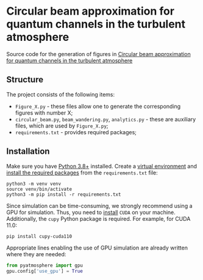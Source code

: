 # Circular beam approximation for quantum channels in the turbulent atmosphere

Source code for the generation of figures in [Circular beam approximation for quantum channels in the turbulent atmosphere](https://arxiv.org/abs/2507.12947)

## Structure

The project consists of the following items:
- `Figure_X.py` - these files allow one to generate the corresponding figures with number X;
- `circular_beam.py`, `beam_wandering.py`, `analytics.py` - these are auxiliary files, which are used by `Figure_X.py`;
- `requirements.txt` - provides required packages;


## Installation
Make sure you have [Python 3.8+](https://realpython.com/installing-python/#how-to-install-python-on-linux) installed.
Create a [virtual environment](https://packaging.python.org/en/latest/tutorials/installing-packages/#creating-and-using-virtual-environments) and [install the required packages](https://packaging.python.org/en/latest/tutorials/installing-packages/#use-pip-for-installing) from the `requirements.txt` file:
```
python3 -m venv venv
source venv/bin/activate
python3 -m pip install -r requirements.txt
```

Since simulation can be time-consuming, we strongly recommend using a GPU for simulation. Thus, you need to [install](https://docs.nvidia.com/cuda/cuda-installation-guide-linux/index.html#package-manager-installation) `CUDA` on your machine.
Additionally, the `cupy` Python package is required. For example, for CUDA 11.0:
```bash
pip install cupy-cuda110
```
Appropriate lines enabling the use of GPU simulation are already written where they are needed:
```python
from pyatmosphere import gpu
gpu.config['use_gpu'] = True
```





